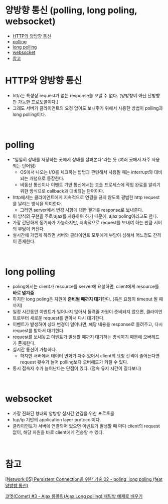 # 양방향 통신 (polling, long poling, websocket)
- [HTTP와 양방향 통신](#http와-양방향-통신)
- [polling](#polling)
- [long polling](#long-polling)
- [websocket](#websocket)
- [참고](#참고)

# HTTP와 양방향 통신

- http는 특성상 request가 없는 response를 보낼 수 없다. (양방향이 아닌 단방향만 가능한 프로토콜이다.)
- 그래도 서버가 클라이언트의 요청 없이도 보내주기 위해서 사용한 방법이 polling과 long polling이다.
  
</br>

# polling

- “일일히 상태를 저장하는 곳에서 상태를 살펴본다”라는 뜻 (여러 곳에서 자주 사용되는 단어임)
    - OS에서 나오는 I/O를 체크하는 밥법과 관련해서 사용될 때는 interrupt와 대비되는 개념으로 등장한다.
    - 비동신 통신이나 이벤트 기반 통신에서는 호출 프로세스에 작업 완료를 알리기 위한 방식으로 callback과 대비되는 단어이다.
- http에서는 클라이언트에게 지속적으로 연결을 끊지 않도록 평범한 http request를 날리는 방식을 의미한다.
    - 그러면 server에서 변경 사항에 대한 결과를 response로 보내준다.
- 이 방식의 구현을 주로 ajax를 사용하여 하기 때문에, ajax poling이라고도 한다.
- 가장 간단하게 동기화가 가능하지만, 지속적으로 request를 보내여 하는 만큼 서버의 부담이 커진다.
- 실시간에 가깝게 하려면 서버와 클라이언트 모두에게 부담이 심해서 어느정도 간격이 존재한다.

</br>


# long polling

- poling에서는 client가 resource를 server에 요청하면, client에게 resource를 **바로 넘겨줌**
- 하지만 long poling은 자원이 **준비될 때까지 대기**한다. (혹은 요청이 timeout 될 때까지)
- 일정 시간동안 이벤트가 일어나지 않아서 돌려줄 자원이 준비되지 않으면, 클라이언트로부터 새로운 request를 받아서 다시 대기한다.
- 이벤트가 발생하여 상태 변경이 일어나면, 해당 내용을 response로 돌려주고, 다시 request를 받아서 대기한다.
- request를 보내놓고 이벤트가 발생할 때까지 대기하는 방식이기 때문에 오버헤드가 존재한다.
- 실시간 통신이 가능하다.
    - 하지만 서버에서 데이터 변화가 자주 있어서 client의 요청 간격이 줄어든다면 request 횟수가 늘어 polling보다 오버헤드가 커질 수 있다.
- 동시 접속자 수가 늘어난다는 단점이 있다. (접속 유지 시간이 길다보니)

</br>

# websocket

- 가장 진화된 형태의 양방향 실시간 연결을 위한 프로토콜
- tcp/ip 기반의 application layer protocol이다.
- 클라이언트가 서버에 연결되어 있으면 이벤트가 발생할 때 마다 client의 request 없이, 해당 자원을 바로 client에게 전송할 수 있다.
  
</br>

# 참고
[[Network 05] Persistent Connection을 위한 기술 02 - poling, long poling (feat 양방향 통신)](https://blog.naver.com/PostView.naver?blogId=whdgml1996&logNo=222153682983&parentCategoryNo=&categoryNo=83&viewDate=&isShowPopularPosts=false&from=postList)

[코멧(Comet) #3 - Ajax 롱폴링(Ajax Long polling) 채팅방 예제로 배우기](https://dev.epiloum.net/1453)